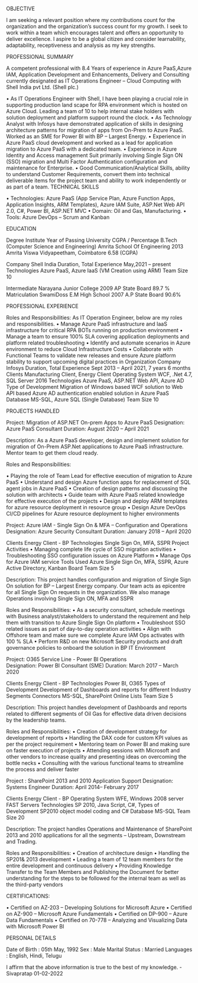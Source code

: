 
OBJECTIVE 

I am seeking a relevant position where my contributions count for the organization and the organization’s success count for my growth.  I seek to work within a team which encourages talent and offers an opportunity to deliver excellence. I aspire to be a global citizen and consider learnability, adaptability, receptiveness and analysis as my key strengths.

PROFESSIONAL SUMMARY

A competent professional with 8.4 Years of experience in Azure PaaS,Azure IAM, Application Development and Enhancements, Delivery and Consulting currently designated as IT Operations Engineer – Cloud Computing with Shell India pvt Ltd. (Shell plc.)

•	As IT Operations Engineer with Shell, I have been playing a crucial role in supporting production land scape for RPA environment which is hosted on Azure Cloud. Leading a team of 10 to help internal stake holders with solution deployment and platform support round the clock. 
•	As Technology Analyst with Infosys have demonstrated application of skills in designing architecture patterns for migration of apps from On-Prem to Azure PaaS. Worked as an SME for Power BI with BP – Largest Energy.
•	Experience in Azure PaaS cloud development and worked as a lead for application migration to Azure PaaS with a dedicated team.
•	Experience in Azure Identity and Access management Suit primarily involving Single Sign ON (SSO) migration and Multi Factor Authentication configuration and maintenance for Enterprise.
•	Good Communication/Analytical Skills, ability to understand Customer Requirements, convert them into technical deliverable items for the project team and ability to work independently or as part of a team. 
TECHNICAL SKILLS

•	Technologies: Azure PaaS (App Service Plan, Azure Function Apps, Application Insights, ARM Templates), Azure IAM Suite, ASP.Net Web API 2.0, C#, Power BI, ASP.NET MVC
•	Domain: Oil and Gas, Manufacturing.
•	Tools: Azure DevOps – Scrum and Kanban 

EDUCATION 

Degree	Institute	Year of Passing	University	CGPA / Percentage
B.Tech 
(Computer Science and Engineering)
	Amrita School Of Engineering	2013	Amrita Viswa Vidyapeetham, Coimbatore	6.58 (CGPA)

Company	Shell India
Duration, Total Experience	May,2021 – present
Technologies	Azure PaaS, Azure IaaS (VM Creation using ARM)
Team Size 	10

Intermediate	Narayana Junior College	2009	AP State Board	89.7 %
Matriculation	SwamiDoss E.M High School	2007	A.P State Board	90.6%

PROFESSIONAL EXPERIENCE


Roles and Responsibilities:
As IT Operation Engineer, below are my roles and responsibilities.
•	Manage Azure PaaS infrastructure and IaaS infrastructure for critical RPA BOTs running on production environment
•	Manage a team to ensure 100% SLA covering application deployments and platform related troubleshooting
•	Identify and automate scenarios in Azure environment to reduce Cloud Infrastructure Costs
•	Collaborate with Functional Teams to validate new releases and ensure Azure platform stability to support upcoming digital practices in Organization
Company	Infosys
Duration, Total Experience	Sept 2013 – April 2021, 7 years 6 months
Clients	Manufacturing Client, Energy Client
Operating System	WCF, .Net 4.7, SQL Server 2016
Technologies	Azure PaaS, ASP.NET Web API, Azure AD
Type of Development	Migration of Windows based WCF solution to Web API based Azure AD authentication enabled solution in Azure PaaS 
Database	MS-SQL, Azure SQL (Single Database)
Team Size 	10


PROJECTS HANDLED

Project: Migration of ASP.NET On-prem Apps to Azure PaaS 
Designation: Azure PaaS Consultant                                                             Duration: August 2020 – April 2021

Description: As a Azure PaaS developer, design and implement solution for migration of On-Prem ASP.Net applications to Azure PaaS infrastructure. Mentor team to get them cloud ready.


Roles and Responsibilities:

•	Playing the role of Team Lead for effective execution of migration to Azure PaaS
•	Understand and design Azure function apps for replacement of SQL agent jobs in Azure PaaS
•	Creation of design patterns and discussing the solution with architects
•	Guide team with Azure PaaS related knowledge for effective execution of the projects
•	Design and deploy ARM templates for azure resource deployment in resource group
•	Design Azure DevOps CI/CD pipelines for Azure resource deployment to higher environments



Project: Azure IAM - Single Sign On & MFA – Configuration and Operations
Designation: Azure Security Consultant                                                       Duration: January 2018 – April 2020

Clients	Energy Client - BP
Technologies	Single Sign On, MFA, SSPR
Project Activities	•	Managing complete life cycle of SSO migration activities 
•	Troubleshooting SSO configuration issues on Azure Platform
•	Manage Ops for Azure IAM service
Tools Used	Azure Single Sign On, MFA, SSPR, Azure Active Directory, Kanban Board
Team Size 	5

Description: This project handles configuration and migration of Single Sign On solution for BP – Largest Energy company. Our team acts as epicentre for all Single Sign On requests in the organization. We also manage Operations involving Single Sign ON, MFA and SSPR
 
Roles and Responsibilities:
•	As a security consultant, schedule meetings with Business analyst/stakeholders to understand the requirement and help them with transition to Azure Single Sign On platform
•	Troubleshoot SSO related issues as part of day-to-day operation activities
•	Align with Offshore team and make sure we complete Azure IAM Ops activates with 100 % SLA
•	Perform R&D on new Microsoft Security products and draft governance policies to onboard the solution in BP IT Environment


Project: O365 Service Line - Power BI Operations	
Designation: Power BI Consultant (SME)                                                  Duration: March 2017 – March 2020

Clients	Energy Client - BP
Technologies	Power BI, O365
Types of Development	Development of Dashboards and reports for different Industry Segments
Connectors	MS-SQL, SharePoint Online Lists
Team Size 	5




Description: This project handles development of Dashboards and reports related to different segments of Oil Gas for effective data driven decisions by the leadership teams.
 
Roles and Responsibilities:
•	Creation of development strategy for development of reports
•	Handling the DAX code for custom KPI values as per the project requirement
•	Mentoring team on Power BI and making sure on faster execution of projects
•	Attending sessions with Microsoft and other vendors to increase quality and presenting ideas on overcoming the bottle necks 
•	Consulting with the various functional teams to streamline the process and deliver faster


Project : SharePoint 2013 and 2010 Application Support
Designation: Systems Engineer                                                                    Duration: April 2014– February 2017

 
Clients	Energy Client - BP
Operating System	WFE, Windows 2008 server FAST Servers
Technologies	SP 2010, Java Script, C#,
Types of Development	SP2010 object model coding and C# 
Database	MS-SQL
Team Size 	20

Description: The project handles Operations and Maintenance of SharePoint 2013 and 2010 applications for all the segments – Upstream, Downstream and Trading. 
 
Roles and Responsibilities:
•	Creation of architecture design 
•	Handling the SP201& 2013 development
•	Leading a team of 12 team members for the entire development and continuous delivery
•	Providing Knowledge Transfer to the Team Members and Publishing the Document for better understanding for the steps to be followed for the internal team as well as the third-party vendors


CERTIFICATIONS:

•	Certified on AZ-203 – Developing Solutions for Microsoft Azure
•	Certified on AZ-900 – Microsoft Azure Fundamentals
•	Certified on DP-900 – Azure Data Fundamentals
•	Certified on 70-778 – Analyzing and Visualizing Data with Microsoft Power BI












PERSONAL DETAILS

Date of Birth	: 05th May, 1992
Sex  	: Male
Marital Status	: Married
Languages	: English, Hindi, Telugu



I affirm that the above information is true to the best of my knowledge.						                                                        - Sivapratap
					   01-02-2022






